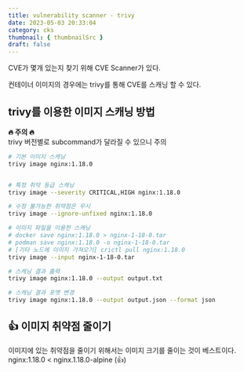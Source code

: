 ```yaml
---
title: vulnerability scanner - trivy
date: 2023-05-03 20:33:04
category: cks
thumbnail: { thumbnailSrc }
draft: false
---
```


CVE가 몇개 있는지 찾기 위해 CVE Scanner가 있다.

컨테이너 이미지의 경우에는 trivy를 통해 CVE를 스캐닝 할 수 있다.


## trivy를 이용한 이미지 스캐닝 방법

**🔥 주의 🔥**  
trivy 버전별로 subcommand가 달라질 수 있으니 주의

```sh
# 기본 이미지 스캐닝
trivy image nginx:1.18.0


# 특정 취약 등급 스캐닝
trivy image --severity CRITICAL,HIGH nginx:1.18.0

# 수정 불가능한 취약점은 무시
trivy image --ignore-unfixed nginx:1.18.0

# 이미지 파일을 이용한 스캐닝
# docker save nginx:1.18.0 > nginx-1-18-0.tar
# podman save nginx:1.18.0 -o nginx-1-18-0.tar
# [기타 노드에 이미지 가져오기] crictl pull nginx:1.18.0
trivy image --input nginx-1-18-0.tar

# 스캐닝 결과 출력
trivy image nginx:1.18.0 --output output.txt

# 스캐닝 결과 포멧 변경
trivy image nginx:1.18.0 --output output.json --format json
```

## 👍 이미지 취약점 줄이기 
이미지에 있는 취약점을 줄이기 위해서는 이미지 크기를 줄이는 것이 베스트이다.
nginx:1.18.0 < nginx.1.18.0-alpine (👍)
